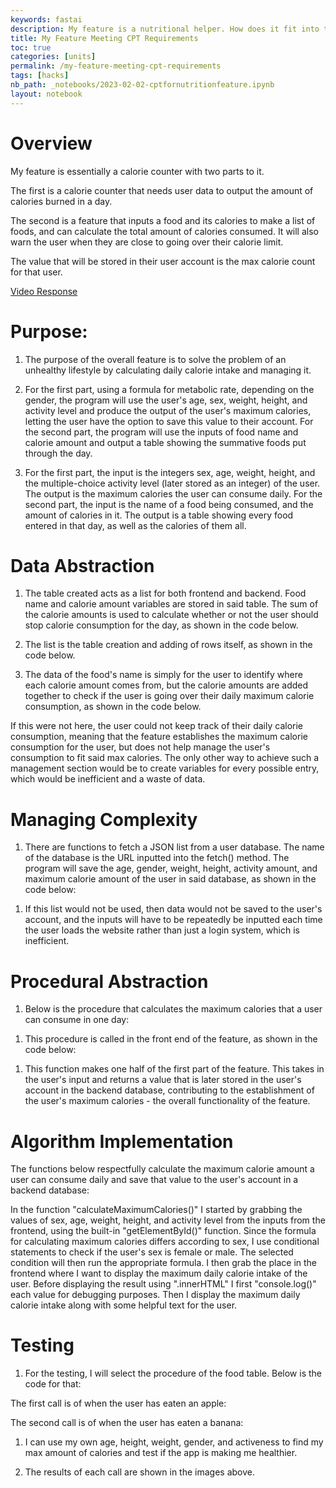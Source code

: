 ```yaml
---
keywords: fastai
description: My feature is a nutritional helper. How does it fit into the CPT requirements?
title: My Feature Meeting CPT Requirements
toc: true
categories: [units]
permalink: /my-feature-meeting-cpt-requirements
tags: [hacks]
nb_path: _notebooks/2023-02-02-cptfornutritionfeature.ipynb
layout: notebook
---
```


<!--
#################################################
### THIS FILE WAS AUTOGENERATED! DO NOT EDIT! ###
#################################################
# file to edit: _notebooks/2023-02-02-cptfornutritionfeature.ipynb
-->

<div class="container" id="notebook-container">
        
<div class="cell border-box-sizing text_cell rendered"><div class="inner_cell">
<div class="text_cell_render border-box-sizing rendered_html">
<h1 id="Overview">Overview<a class="anchor-link" href="#Overview"> </a></h1><p>My feature is essentially a calorie counter with two parts to it.</p>
<p>The first is a calorie counter that needs user data to output the amount of calories burned in a day.</p>
<p>The second is a feature that inputs a food and its calories to make a list of foods, and can calculate the total amount of calories consumed. It will also warn the user when they are close to going over their calorie limit.</p>
<p>The value that will be stored in their user account is the max calorie count for that user.</p>
<p><a href="https://drive.google.com/file/d/13bqpAEQvQc5E7HYtRhn0R7Va0pWxjSKj/view?usp=share_link">Video Response</a></p>

</div>
</div>
</div>
<div class="cell border-box-sizing text_cell rendered"><div class="inner_cell">
<div class="text_cell_render border-box-sizing rendered_html">
<h1 id="Purpose:">Purpose:<a class="anchor-link" href="#Purpose:"> </a></h1><ol>
<li>The purpose of the overall feature is to solve the problem of an unhealthy lifestyle by calculating daily calorie intake and managing it.</li>
<li><p>For the first part, using a formula for metabolic rate, depending on the gender, the program will use the user's age, sex, weight, height, and activity level and produce the output of the user's maximum calories, letting the user have the option to save this value to their account. For the second part, the program will use the inputs of food name and calorie amount and output a table showing the summative foods put through the day.</p>
</li>
<li><p>For the first part, the input is the integers sex, age, weight, height, and the multiple-choice activity level (later stored as an integer) of the user. The output is the maximum calories the user can consume daily. For the second part, the input is the name of a food being consumed, and the amount of calories in it. The output is a table showing every food entered in that day, as well as the calories of them all.</p>
</li>
</ol>

</div>
</div>
</div>
<div class="cell border-box-sizing text_cell rendered"><div class="inner_cell">
<div class="text_cell_render border-box-sizing rendered_html">
<h1 id="Data-Abstraction">Data Abstraction<a class="anchor-link" href="#Data-Abstraction"> </a></h1><ol>
<li><p>The table created acts as a list for both frontend and backend. Food name and calorie amount variables are stored in said table. The sum of the calorie amounts is used to calculate whether or not the user should stop calorie consumption for the day, as shown in the code below.</p>
</li>
<li><p>The list is the table creation and adding of rows itself, as shown in the code below.</p>
</li>
<li><p>The data of the food's name is simply for the user to identify where each calorie amount comes from, but the calorie amounts are added together to check if the user is going over their daily maximum calorie consumption, as shown in the code below.</p>
</li>
</ol>
<!--![Code (1)](/images/Screenshot%202023-02-25%20164351.png)-->

<p>If this were not here, the user could not keep track of their daily calorie consumption, meaning that the feature establishes the maximum calorie consumption for the user, but does not help manage the user's consumption to fit said max calories. The only other way to achieve such a management section would be to create variables for every possible entry, which would be inefficient and a waste of data.</p>

</div>
</div>
</div>
<div class="cell border-box-sizing text_cell rendered"><div class="inner_cell">
<div class="text_cell_render border-box-sizing rendered_html">
<h1 id="Managing-Complexity">Managing Complexity<a class="anchor-link" href="#Managing-Complexity"> </a></h1><ol>
<li>There are functions to fetch a JSON list from a user database. The name of the database is the URL inputted into the fetch() method. The program will save the age, gender, weight, height, activity amount, and  maximum calorie amount of the user in said database, as shown in the code below:</li>
</ol>
<!--![Code (2)](/images/Screenshot%202023-02-25%20164852.png)-->

<ol>
<li>If this list would not be used, then data would not be saved to the user's account, and the inputs will have to be repeatedly be inputted each time the user loads the website rather than just a login system, which is inefficient. </li>
</ol>

</div>
</div>
</div>
<div class="cell border-box-sizing text_cell rendered"><div class="inner_cell">
<div class="text_cell_render border-box-sizing rendered_html">
<h1 id="Procedural-Abstraction">Procedural Abstraction<a class="anchor-link" href="#Procedural-Abstraction"> </a></h1><ol>
<li>Below is the procedure that calculates the maximum calories that a user can consume in one day:</li>
</ol>
<!--![Code (3)](/images/Screenshot%202023-02-25%20165125.png)-->

<ol>
<li>This procedure is called in the front end of the feature, as shown in the code below:</li>
</ol>
<!--![Code (4)](/images/Screenshot%202023-02-25%20165322.png)-->

<ol>
<li>This function makes one half of the first part of the feature. This takes in the user's input and returns a value that is later stored in the user's account in the backend database, contributing to the establishment of the user's maximum calories - the overall functionality of the feature.</li>
</ol>

</div>
</div>
</div>
<div class="cell border-box-sizing text_cell rendered"><div class="inner_cell">
<div class="text_cell_render border-box-sizing rendered_html">
<h1 id="Algorithm-Implementation">Algorithm Implementation<a class="anchor-link" href="#Algorithm-Implementation"> </a></h1><p>The functions below respectfully calculate the maximum calorie amount a user can consume daily and save that value to the user's account in a backend database:</p>
<!--![Code (3)](/images/Screenshot%202023-02-25%20165125.png)--:>
<!--![Code (5)](/images/Screenshot%202023-02-25%20165516.png)-->

<p>In the function "calculateMaximumCalories()" I started by grabbing the values of sex, age, weight, height, and activity level from the inputs from the frontend, using the built-in "getElementById()" function. Since the formula for calculating maximum calories differs according to sex, I use conditional statements to check if the user's sex is female or male. The selected condition will then run the appropriate formula. I then grab the place in the frontend where I want to display the maximum daily calorie intake of the user. Before displaying the result using ".innerHTML" I first "console.log()" each value for debugging purposes. Then I display the maximum daily calorie intake along with some helpful text for the user.</p>

</div>
</div>
</div>
<div class="cell border-box-sizing text_cell rendered"><div class="inner_cell">
<div class="text_cell_render border-box-sizing rendered_html">
<h1 id="Testing">Testing<a class="anchor-link" href="#Testing"> </a></h1><ol>
<li>For the testing, I will select the procedure of the food table. Below is the code for that:</li>
</ol>
<!--![Code (6)](/images/Screenshot%202023-02-25%20171040.png)-->

<p>The first call is of when the user has eaten an apple:</p>
<!--![Code (7)](/images/Screenshot%202023-02-25%20171248.png)-->

<p>The second call is of when the user has eaten a banana:</p>
<!--![Code (8)](/images/Screenshot%202023-02-25%20171332.png)-->

<ol>
<li><p>I can use my own age, height, weight, gender, and activeness to find my max amount of calories and test if the app is making me healthier.</p>
</li>
<li><p>The results of each call are shown in the images above.</p>
</li>
</ol>

</div>
</div>
</div>
</div>
 

